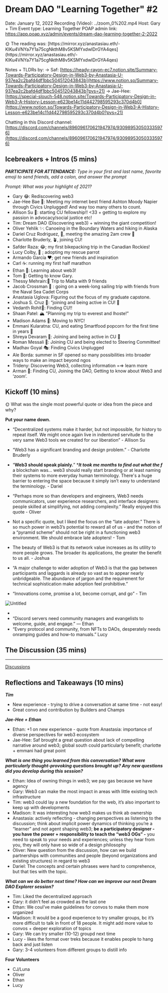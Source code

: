 # Dream DAO "Learning Together" #2

Date: January 12, 2022
Recording (Video): ../zoom_0%202.mp4
Host: Gary + Tim
Event type: Learning Together
POAP admin link: https://app.poap.xyz/admin/events/dream-dao-learning-together-2-2022

<aside>
🌞 The reading was: [https://mirror.xyz/anastasiau.eth/-KlKu4VNYa7Y1a75cgNkthM8v5KSMYxdwlDrGYA4qes](https://mirror.xyz/anastasiau.eth/-KlKu4VNYa7Y1a75cgNkthM8v5KSMYxdwlDrGYA4qes)

Notes + TLDRs by:
→ Saf: [https://heady-rayon-ec7.notion.site/Summary-Towards-Participatory-Design-in-Web3-by-Anastasia-U-937ea2c2bafd4df1bbc504512043843b](https://www.notion.so/Summary-Towards-Participatory-Design-in-Web3-by-Anastasia-U-937ea2c2bafd4df1bbc504512043843b?pvs=21)
→ Jae-Hee: [https://special-slouch-548.notion.site/Towards-Participatory-Design-in-Web3-A-History-Lesson-e623be14c11d442798595293c370d4b0](https://www.notion.so/Towards-Participatory-Design-in-Web3-A-History-Lesson-e623be14c11d442798595293c370d4b0?pvs=21)

Chatting in this Discord channel: [https://discord.com/channels/896096170621947974/930989530503335976](https://discord.com/channels/896096170621947974/930989530503335976)

</aside>

## Icebreakers + Intros (5 mins)

***PARTICIPATE FOR ATTENDANCE:** Type in your first and last name, favorite emoji to send friends, add a colon, and answer the prompt*

*Prompt: What was your highlight of 2021?*

- Gary 😂: Rediscovering web3
- Jae-Hee Bae **🦧**: Meeting my internet best friend Ashton Moody Napier through Civics Unplugged! And way too many others to count.
- Allison Su 💫: starting CU fellowship!! <33 + getting to explore my passion in advocacy/social justice etc!
- Tim: Dream DAO (Discovering web3) + winning the giant competition!
- Oliver Yehlik ✨: Canoeing in the Boundary Waters and hiking in Alaska
- Dariel Cruz Rodriguez, 🍌, meeting the amazing 2am crew 💪
- Charlotte Bruderly, 🪴, joining CU!
- Safder Raza: 😂; my first bikepacking trip in the Canadian Rockies!
- Lucy Colby, 🤨 ; adopting my rescue parrot
- Armando García ❤️; get new friends and inspiration
- Carl ☕: running my first half marathon
- Ethan 🤝: Learning about web3!
- Tom 🌮: Getting to know Gary.
- Thessy Mehrain:🥳 Trip to Malta with 9 friends
- Jacob Crossman :moyai: : going on a week-long sailing trip with friends from the Naval Sea Cadet Corps
- Anastasia Uglova: Figuring out the focus of my graduate capstone.
- Joshua S. Cruz 🤨: “joining and being active in CU! 🥳
- Vedanth Rohit🚀: Finding CU!!
- Shaan Patel: 🏔 ”Planning my trip to everest and lhoste!”
- Madison Adams 🚀: Moving to NYC!
- Emmani Kularatna: CU, and eating Smartfood popcorn for the first time in years 🤠
- Shreya Devaram 🌸: Joining and being active in CU 🚀
- Roman Messali 🦬: Joining CU and being elected to Steering Committee!
- Madhav Goyal 🎭: Finding Civics Unplugged
- Ale Borda: summer in SF opened so many possibilities into broader ways to make an impact beyond ngos
- Trideny: Discovering Web3, collecting information =⇒ learn more
- Arman 🤣: Finding CU, Joining the DAO, Getting to know about Web3 and ‘zoom’.

## Kickoff (10 mins)

<aside>
🌞 What was the single most powerful quote or idea from the piece and why?

**Put your name down.**

</aside>

- “Decentralized systems make it harder, but not impossible, for history to repeat itself. We might once again live in indentured servitude to the very same Web3 tools we created for our liberation” - Allison Su
- “Web3 has a significant branding and design problem.” - Charlotte Bruderly
- “**Web3 should speak plainly.**” ****It took me months to find out what the f*** a blockchain was... web3 should really start branding or at least naming their systems to more everyday human terminology. There's a huge barrier to entering the space because it simply isn’t easy to understand the terminology. - Dariel
- “Perhaps more so than developers and engineers, Web3 needs communicators, user experience researchers, and interface designers: people skilled at simplifying, not adding complexity.” Really enjoyed this quote - Oliver
- Not a specific quote, but I liked the focus on the “late adopter.” There is so much power in web3’s potential to reward all of us - and the notion of a “pyramid scheme” should not be right in a functioning web3 environment. We should embrace late adopters! - Tom
- The beauty of Web3 is that its network value increases as its utility to more people grows. The broader its applications, the greater the benefit to us all. - Joshua

- “A major challenge to wider adoption of Web3 is that the gap between participants and laggards is already so vast as to appear nearly unbridgeable. The abundance of jargon and the requirement for technical sophistication make adoption feel prohibitive.”
- “Innovations come, promise a lot, become corrupt, and go” - Tim

![Untitled](Dream%20DAO%20Learning%20Together%20#2%200fd3f7fc10794288b01c926e7902922c/Untitled.png)

- 
- “Discord servers need community managers and evangelists to welcome, guide, and engage.” — Ethan
- “Every protocol and community, from NFTs to DAOs, desperately needs onramping guides and how-to manuals.” Lucy

## The Discussion (35 mins)

---

[Discussions](Dream%20DAO%20Learning%20Together%20#2%200fd3f7fc10794288b01c926e7902922c/Discussions%2040af4ceb6c8a49e4ba0971cc5ad483dc.csv)

## Reflections and Takeaways (10 mins)

***Tim***

- New experience - trying to drive a conversation at same time - not easy!
- Great convo and contribution by Builders and Champs

***Jae-Hee + Ethan***

- Ethan: +1 on new experience - quote from Anastasia: importance of diverse perspectives for web3 ecosystem
- Jae-Hee: Saf brought a great question about lack of compelling narrative around web3; global south could particularly benefit; charlotte + emmani had great point

***What is one thing you learned from this conversation? What were particularly thought-provoking questions brought up? Any new questions did you develop during this session?***

- Ethan: Idea of owning things in web3; we pay gas because we have agency
- Gary: Web3 can make the most impact in areas with little existing tech infrastructure
- Tim: web3 could lay a new foundation for the web, it’s also important to keep up with developments
- Madison: It was interesting how web3 makes us think ab ownership
- Anastasia: actively reflecting - changing perspectives as listening to the discussion; think about implicit power dynamics of thinking you’re a “learner” and not agent shaping web3; **be a participatory designer - you have the power + responsibility to teach the “web3 OGs” -** you need to speak to your needs and experiences; unless they hear from you, they will only have so wide of a design philosophy
- Oliver: New question from the discussion, how can we build partnerships with communities and people (beyond organizations and existing structures) in regard to web3
- Dariel: The concepts and certain phrases were hard to comprehence, but that ties with the topic.

***What can we do better next time? How can we improve our next Dream DAO Explorer session?*** 

- Tim: Liked the decentralized approach
- Gary: it didn’t feel as crowded as the last one
- Ethan: We coul’ve make guidelines for convos to make them more organized
- Madison: It would be a good experience to try smaller groups, bc it’s more difficult to talk in front of 18 people. It might add more value to convos + deeper exploration of topics
- Gary: We can try smaller (10-12) groupd next time
- Lucy - likes the format over treks because it enables people to hang back and just listen
- Gary: 3-4 volunteers from different groups to distill info

**Four Volunteers**

- CJ/Luna
- Oliver
- Ethan
- Lucy